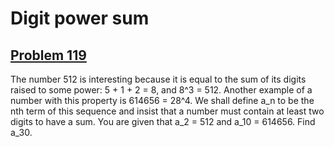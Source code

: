 # Digit power sum
## [Problem 119](https://projecteuler.net/problem=119)
The number 512 is interesting because it is equal to the sum of its digits raised to some power: 5 + 1 + 2 = 8, and 8^3 = 512. Another example of a number with this property is 614656 = 28^4.
We shall define a_n to be the nth term of this sequence and insist that a number must contain at least two digits to have a sum.
You are given that a_2 = 512 and a_10 = 614656.
Find a_30.
